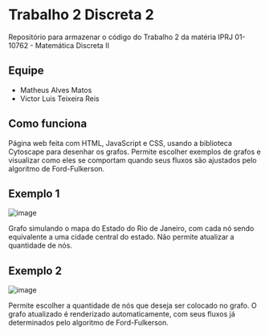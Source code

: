 # Trabalho 2 Discreta 2
Repositório para armazenar o código do Trabalho 2 da matéria IPRJ 01-10762 - Matemática Discreta II

## Equipe
* Matheus Alves Matos
* Victor Luis Teixeira Reis

## Como funciona
Página web feita com HTML, JavaScript e CSS, usando a biblioteca Cytoscape para desenhar os grafos.
Permite escolher exemplos de grafos e visualizar como eles se comportam quando seus fluxos são ajustados
pelo algoritmo de Ford-Fulkerson.

## Exemplo 1

![image](https://github.com/marheusmatos/trabalho-1-discreta-2/assets/69324149/21755bb0-561e-4f4d-b5a3-8a99191c29c4)

Grafo simulando o mapa do Estado do Rio de Janeiro, com cada nó sendo equivalente a uma cidade central do estado.
Não permite atualizar a quantidade de nós.

## Exemplo 2

![image](https://github.com/marheusmatos/trabalho-1-discreta-2/assets/69324149/89f77a57-831c-4d90-940b-8afae5d8296e)

Permite escolher a quantidade de nós que deseja ser colocado no grafo. O grafo atualizado é renderizado automaticamente,
com seus fluxos já determinados pelo algoritmo de Ford-Fulkerson.









